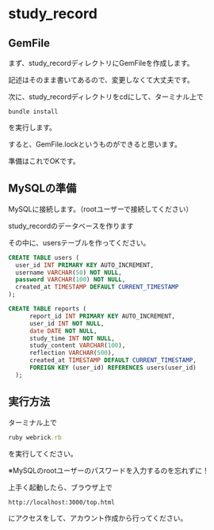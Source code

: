 # study_record

## GemFile

まず、study_recordディレクトリにGemFileを作成します。

記述はそのまま書いてあるので、変更しなくて大丈夫です。

次に、study_recordディレクトリをcdにして、ターミナル上で
```
bundle install
```
を実行します。

すると、GemFile.lockというものができると思います。

準備はこれでOKです。

## MySQLの準備

MySQLに接続します。（rootユーザーで接続してください）

study_recordのデータベースを作ります

その中に、usersテーブルを作ってください。
```sql
CREATE TABLE users (
  user_id INT PRIMARY KEY AUTO_INCREMENT,
  username VARCHAR(50) NOT NULL,
  password VARCHAR(100) NOT NULL, 
  created_at TIMESTAMP DEFAULT CURRENT_TIMESTAMP
);
```

```sql
CREATE TABLE reports (
      report_id INT PRIMARY KEY AUTO_INCREMENT, 
      user_id INT NOT NULL, 
      date DATE NOT NULL, 
      study_time INT NOT NULL, 
      study_content VARCHAR(100), 
      reflection VARCHAR(500), 
      created_at TIMESTAMP DEFAULT CURRENT_TIMESTAMP, 
      FOREIGN KEY (user_id) REFERENCES users(user_id)
  ); 
```

## 実行方法

ターミナル上で

```ruby
ruby webrick.rb
```

を実行してください。

※MySQLのrootユーザーのパスワードを入力するのを忘れずに！

上手く起動したら、ブラウザ上で


```
http://localhost:3000/top.html

```

にアクセスをして、アカウント作成から行ってください。